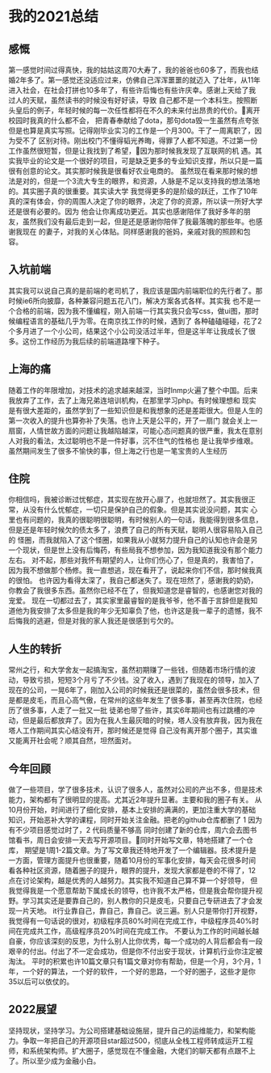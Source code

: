 # 我的2021总结

## 感慨

第一感觉时间过得真快，我的姑姑这周70大寿了，我的爸爸也60多了，而我也结婚2年多了。第一感觉还没适应过来，仿佛自己浑浑噩噩的就迈入
了壮年，从11年进入社会，在社会打拼也10多年了，有些许后悔也有些许庆幸。感谢上天给了我过人的天赋，虽然读书的时候没有好好读，导致
自己都不是一个本科生。按照断头皇后的例子，年轻时候的每一次任性都将在不久的未来付出昂贵的代价。离开校园时我真的什么都不会，
把青春奉献给了dota，那句dota毁一生虽然有点夸张但是也算是真实写照。记得刚毕业实习的工作是一个月300。干了一周离职了，因为受不了
区别对待。刚出校门不懂得韬光养晦，得罪了人都不知道。不过第一份工作虽然很短暂，但是让我找到了希望，因为那时候我发现了互联网的机
遇。其实我毕业的论文是一个很好的项目，可是缺乏更多的专业知识支撑，所以只是一篇很有创意的论文。其实那时候我是很看好农业电商的。
虽然现在看来那时候的想法是对的，但是一个3流大专生的眼界，和资源，人脉是不足以支持我的想法落地的。其实圈子真的很重要。其实读大学
我觉得更多的是阶级的跃迁，工作了10年真的深有体会，你的周围人决定了你的眼界，决定了你的资源，所以读一所好大学还是很有必要的。因为
他会让你离成功更近。其实也感谢陪伴了我好多年的朋友，虽然我们没有最后走到一起，但是还是感谢你陪伴了我最落魄的那些年。也感谢我现在
的妻子，对我的关心体贴。同样感谢我的爸妈，亲戚对我的照顾和包容。

## 入坑前端

其实我可以说自己真的是前端的老司机了，我应该是国内前端职位的先行者了。那时候ie6所向披靡，各种兼容问题五花八门，解决方案各式各样。其实我
也不是一个合格的前端，因为我不懂编程，刚入前端一行其实我只会写css，做ui图，那时候编程语言的基础几乎为零。在南京找工作的时候，遇到了
各种磕磕碰碰，花了2个多月进了一个小公司，结果这个小公司没活过半年，但是这半年让我成长了很多。这份工作经历为我后续的前端道路埋下种子。


## 上海的痛

随着工作的年限增加，对技术的追求越来越深，当时lnmp火遍了整个中国。后来我放弃了工作，去了上海兄弟连培训机构，在那里学习php。有时候理想和
现实是有很大差距的，虽然学到了一些知识但是和我想象的还是差距很大。但是人生的第一次收入的提升也算弥补了失落。也许上天是公平的，开了一扇门
就会关上一扇窗，人情世故方面的问题让我越陷越深，可能心态问题真的很严重，我太在意别人对我的看法，太过聪明也不是一件好事，沉不住气的性格也
是让我举步维艰。虽然期间发生了很多不愉快的事，但上海之行也是一笔宝贵的人生经历

## 住院

你相信吗，我被诊断过忧郁症，其实现在放开心扉了，也就坦然了。其实我很正常，从没有什么忧郁症，一切只是保护自己的假象。但是其实说没问题，其实
心里也有问题的，我真的很聪明很聪明，有时候别人的一句话，我能得到很多信息，但是还是年轻时候欠的债太多了，浪费了自己的所有天赋，聪明人很容易陷入自己的
怪圈，而我就陷入了这个怪圈，如果我从小就努力提升自己的认知也许会是另一个现状，但是世上没有后悔药，有些局我不想参加，因为我知道我没有那个能力左右。
对不起，那些对我怀有期望的人，让你们伤心了，但是真的，我害怕了，因为我不想做那个杨修。我一直想逃，现在看开了，说起来你们不信，那时候我真的很怕。
也许因为看得太深了，我自己都迷失了。现在坦然了，感谢我的奶奶，你教会了我很多东西。虽然你已经不在了，但我知道您是睿智的，也感谢您对我的宠爱。
现在一切都过去了，其实家里最睿智的是我爷爷，他不善于言辞但是我知道他为我安排了太多但是我的年少无知辜负了他，也许这是我一辈子的遗憾，我不后悔我的逃避，但是对我的家人我还是很感到亏欠的。

## 人生的转折

常州之行，和大学舍友一起搞淘宝，虽然初期赚了一些钱，但随着市场行情的波动，导致亏损，短短3个月亏了不少钱。没了收入，遇到了我现在的领导，加入了
现在的公司，一晃6年了，刚加入公司的时候我还是很菜的，虽然会很多技术，但是都是皮毛，而且心高气傲，在常州的这些年发生了很多事，甚至再次住院，也经历了很多事，人走了一批又一批
徒弟也带了些许，其实6年期间也有过跳槽的冲动，但是最后都放弃了。因为在我人生最灰暗的时候，塔人没有放弃我，因为我在塔人工作期间其实心结没有开，那时候还是觉得
自己没有离开那个圈子，其实谁又能离开社会呢？顺其自然，坦然面对。

## 今年回顾

做了一些项目，学了很多技术，认识了很多人，虽然对公司的产出不多，但是技术能力，架构都有了很明显的提高。尤其近2年提升显著。主要和我的圈子有关。
从10月份开始，时间进行了细化安排，基本上安排的满满的，更加注重大学的基础知识，开始恶补大学的课程，同时开始关注金融。把老的github仓库都删了
1 因为有不少项目感觉过时了，2 代码质量不够高  同时创建了新的仓库，周六会去图书馆看书，周日会安排一天去写开源项目。同时开始写文章，特地搭建了一个仓库，
期望是1周1-2篇文章。为了写文章我还特地开发了一个编辑器。技术提升是一方面，管理方面提升也很重要，随着10月份的军事化安排，每天会花很多时间
看各种社区资源，随着圈子的提升，眼界的提升，发现大家都是卷的不得了，12点在讨论架构，越是优秀的人越努力。其实我不知道自己算不算一个好领导，
但我觉得我是一个愿意帮助下属成长的领导，也许我不太严格，但是我会帮你提升视野。学习其实还是要靠自己的，别人教你的只是皮毛，只要自己专研进去了才会发现一片天地。
it行业靠自己，靠自己，靠自己。说三遍。别人只是带你打开视野，我觉得有一句话说的很对，初级程序员80%时间在完成工作，中级程序员40%时间在完成共工作，高级程序员20%时间在完成工作。
不要认为工作的时间越长越自豪，你应该深刻的反思，为什么别人比你优秀，每一个成功的人背后都会有一段艰辛的付出。付出了不一定会成功，但是你不付出安于现状，计算机行业你注定被淘汰。
平时的积累也许10篇文章只有1篇文章对你有帮助，但是一个月，3个月，1年，一个好的算法，一个好的软件，一个好的思路，一个好的圈子，这些才是你35以后可以依仗的。

## 2022展望

坚持现状，坚持学习。为公司搭建基础设施层，提升自己的运维能力，和架构能力。争取一年把自己的开源项目star超过500，彻底从全栈工程师转成运开工程师，和系统架构师。扩大圈子，感觉现在不懂金融，大佬们的聊天都有点跟不上了。所以至少成为金融小白。


